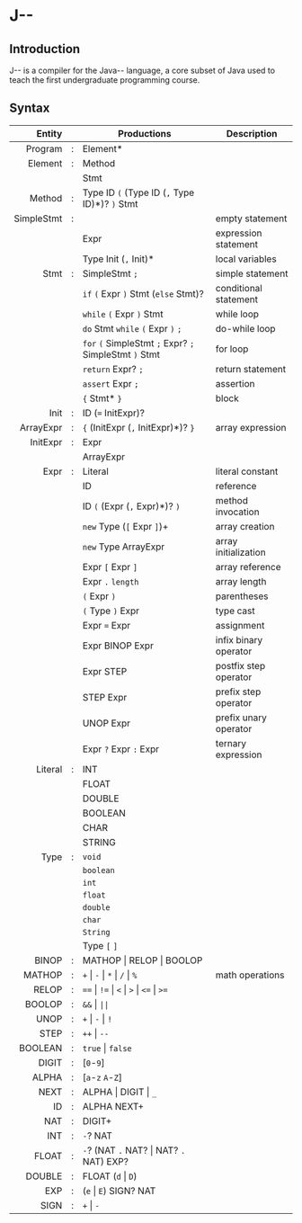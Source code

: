 # J--

## Introduction

J-- is a compiler for the Java-- language, a core subset of Java
used to teach the first undergraduate programming course.

## Syntax

|     Entity |   | Productions                                            | Description           |
|-----------:|---|--------------------------------------------------------|-----------------------|
|    Program | : | Element*                                               |                       |
|    Element | : | Method                                                 |                       |
|            |   | Stmt                                                   |                       |
|     Method | : | Type ID `(` (Type ID (`,` Type ID)*)? `)` Stmt         |                       |
| SimpleStmt | : |                                                        | empty statement       |
|            |   | Expr                                                   | expression statement  |
|            |   | Type Init (`,` Init)*                                  | local variables       |
|       Stmt | : | SimpleStmt `;`                                         | simple statement      |
|            |   | `if` `(` Expr `)` Stmt (`else` Stmt)?                  | conditional statement |
|            |   | `while` `(` Expr `)` Stmt                              | while loop            |
|            |   | `do` Stmt `while` `(` Expr `)` `;`                     | do-while loop         |
|            |   | `for` `(` SimpleStmt `;` Expr? `;` SimpleStmt `)` Stmt | for loop              |
|            |   | `return` Expr? `;`                                     | return statement      |
|            |   | `assert` Expr `;`                                      | assertion             |
|            |   | `{` Stmt* `}`                                          | block                 |
|       Init | : | ID (`=` InitExpr)?                                     |                       |
|  ArrayExpr | : | `{` (InitExpr (`,` InitExpr)*)? `}`                    | array expression      |
|   InitExpr | : | Expr                                                   |                       |
|            |   | ArrayExpr                                              |                       |
|       Expr | : | Literal                                                | literal constant      |
|            |   | ID                                                     | reference             |
|            |   | ID `(` (Expr (`,` Expr)*)? `)`                         | method invocation     |
|            |   | `new` Type (`[` Expr `]`)+                             | array creation        |
|            |   | `new` Type ArrayExpr                                   | array initialization  |
|            |   | Expr `[` Expr `]`                                      | array reference       |
|            |   | Expr `.` `length`                                      | array length          |
|            |   | `(` Expr `)`                                           | parentheses           |
|            |   | `(` Type `)` Expr                                      | type cast             |
|            |   | Expr `=` Expr                                          | assignment            |
|            |   | Expr BINOP Expr                                        | infix binary operator |
|            |   | Expr STEP                                              | postfix step operator |
|            |   | STEP Expr                                              | prefix step operator  |
|            |   | UNOP Expr                                              | prefix unary operator |
|            |   | Expr `?` Expr `:` Expr                                 | ternary expression    |
|    Literal | : | INT                                                    |                       |
|            |   | FLOAT                                                  |                       |
|            |   | DOUBLE                                                 |                       |
|            |   | BOOLEAN                                                |                       |
|            |   | CHAR                                                   |                       |
|            |   | STRING                                                 |                       |
|       Type | : | `void`                                                 |                       |
|            |   | `boolean`                                              |                       |
|            |   | `int`                                                  |                       |
|            |   | `float`                                                |                       |
|            |   | `double`                                               |                       |
|            |   | `char`                                                 |                       |
|            |   | `String`                                               |                       |
|            |   | Type `[` `]`                                           |                       |
|      BINOP | : | MATHOP \| RELOP \| BOOLOP                              |                       |
|     MATHOP | : | `+` \| `-` \| `*` \| `/` \| `%`                        | math operations       |
|      RELOP | : | `==` \| `!=` \| `<` \| `>` \| `<=` \| `>=`             |                       |
|     BOOLOP | : | `&&` \| `\|\|`                                         |                       |
|       UNOP | : | `+` \| `-` \| `!`                                      |                       |
|       STEP | : | `++` \| `--`                                           |                       |
|    BOOLEAN | : | `true` \| `false`                                      |                       |
|      DIGIT | : | [`0`-`9`]                                              |                       |
|      ALPHA | : | [`a`-`z` `A`-`Z`]                                      |                       |
|       NEXT | : | ALPHA \| DIGIT \| `_`                                  |                       |
|         ID | : | ALPHA NEXT+                                            |                       |
|        NAT | : | DIGIT+                                                 |                       |
|        INT | : | `-`? NAT                                               |                       |
|      FLOAT | : | `-`? (NAT `.` NAT? \| NAT? `.` NAT) EXP?               |                       |
|     DOUBLE | : | FLOAT (`d` \| `D`)                                     |                       |
|        EXP | : | (`e` \| `E`) SIGN? NAT                                 |                       |
|       SIGN | : | `+` \| `-`                                             |                       |
